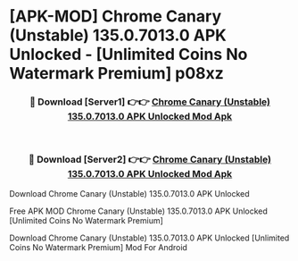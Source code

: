 # [APK-MOD] Chrome Canary (Unstable) 135.0.7013.0 APK Unlocked - [Unlimited Coins No Watermark Premium] p08xz



<div align="center">
<h3>🔴 Download [Server1] 👉👉 <a href="https://momento.my/?title=Chrome_Canary_(Unstable)_135.0.7013.0_APK_Unlocked">Chrome Canary (Unstable) 135.0.7013.0 APK Unlocked Mod Apk</a></h3><br>

<h3>🔴 Download [Server2] 👉👉 <a href="https://momento.my/?title=Chrome_Canary_(Unstable)_135.0.7013.0_APK_Unlocked">Chrome Canary (Unstable) 135.0.7013.0 APK Unlocked Mod Apk</a></h3>
</div>



Download Chrome Canary (Unstable) 135.0.7013.0 APK Unlocked 

Free APK MOD Chrome Canary (Unstable) 135.0.7013.0 APK Unlocked [Unlimited Coins No Watermark Premium]

Download Chrome Canary (Unstable) 135.0.7013.0 APK Unlocked [Unlimited Coins No Watermark Premium] Mod For Android
